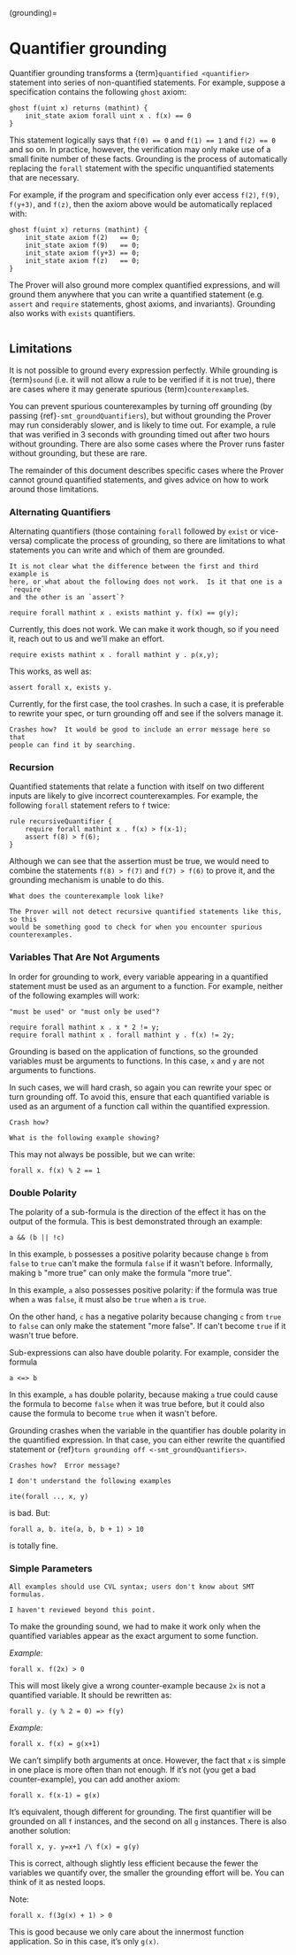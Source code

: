 (grounding)=
# Quantifier grounding 

Quantifier grounding transforms a {term}`quantified <quantifier>` statement into series of
non-quantified statements.  For example, suppose a specification contains the
following `ghost` axiom:

```cvl
ghost f(uint x) returns (mathint) {
    init_state axiom forall uint x . f(x) == 0
}
```

This statement logically says that `f(0) == 0` and `f(1) == 1` and `f(2) == 0`
and so on.  In practice, however, the verification may only make use of a small
finite number of these facts.  Grounding is the process of automatically
replacing the `forall` statement with the specific unquantified statements that
are necessary.

For example, if the program and specification only ever access `f(2)`, `f(9)`,
`f(y+3)`, and `f(z)`, then the axiom above would be automatically replaced
with:

```cvl
ghost f(uint x) returns (mathint) {
    init_state axiom f(2)   == 0;
    init_state axiom f(9)   == 0;
    init_state axiom f(y+3) == 0;
    init_state axiom f(z)   == 0;
}
```

The Prover will also ground more complex quantified expressions, and will ground
them anywhere that you can write a quantified statement (e.g. `assert` and
`require` statements, ghost axioms, and invariants).  Grounding also works with
`exists` quantifiers.

```{contents}
```

## Limitations

It is not possible to ground every expression perfectly.  While grounding is
{term}`sound` (i.e. it will not allow a rule to be verified if it is not true),
there are cases where it may generate spurious {term}`counterexample`s.

You can prevent spurious counterexamples by turning off grounding (by passing
{ref}`-smt_groundQuantifiers`), but without grounding the Prover may run
considerably slower, and is likely to time out.  For example, a rule that was
verified in 3 seconds with grounding timed out after two hours without
grounding.  There are also some cases where the Prover runs faster without
grounding, but these are rare.

The remainder of this document describes specific cases where the Prover cannot
ground quantified statements, and gives advice on how to work around those
limitations.

### Alternating Quantifiers

Alternating quantifiers (those containing `forall` followed by `exist` or
vice-versa) complicate the process of grounding, so there are limitations to
what statements you can write and which of them are grounded.

```{todo}
It is not clear what the difference between the first and third example is
here, or what about the following does not work.  Is it that one is a `require`
and the other is an `assert`?
```

```
require forall mathint x . exists mathint y. f(x) == g(y);
```


Currently, this does not work. We can make it work though, so if you need it,
reach out to us and we’ll make an effort.

```
require exists mathint x . forall mathint y . p(x,y);
```

This works, as well as:

```
assert forall x, exists y.
```

Currently, for the first case, the tool crashes. In such a case, it is
preferable to rewrite your spec, or turn grounding off and see if the solvers
manage it.

```{todo}
Crashes how?  It would be good to include an error message here so that
people can find it by searching.
```
 
### Recursion

Quantified statements that relate a function with itself on two different inputs
are likely to give incorrect counterexamples.  For example, the following
`forall` statement refers to `f` twice:

```
rule recursiveQuantifier {
    require forall mathint x . f(x) > f(x-1);
    assert f(8) > f(6);
}
```

Although we can see that the assertion must be true, we would need to combine
the statements `f(8) > f(7)` and `f(7) > f(6)` to prove it, and the grounding
mechanism is unable to do this.

```{todo}
What does the counterexample look like?
```

```{warning}
The Prover will not detect recursive quantified statements like this, so this
would be something good to check for when you encounter spurious counterexamples.
```

### Variables That Are Not Arguments

In order for grounding to work, every variable appearing in a quantified
statement must be used as an argument to a function.  For example, neither of
the following examples will work:

```{todo}
"must be used" or "must only be used"?
```

```
require forall mathint x . x * 2 != y;
require forall mathint x . forall mathint y . f(x) != 2y;
```

Grounding is based on the application of functions, so the grounded variables
must be arguments to functions.  In this case, `x` and `y` are not arguments to
functions.

In such cases, we will hard crash, so again you can rewrite your spec or turn
grounding off. To avoid this, ensure that each quantified variable is used as
an argument of a function call within the quantified expression.

```{todo}
Crash how?
```

```{todo}
What is the following example showing?
```

This may not
always be possible, but we can write:

```
forall x. f(x) % 2 == 1
```
 
### Double Polarity

The polarity of a sub-formula is the direction of the effect it has on the
output of the formula. This is best demonstrated through an example:

```cvl
a && (b || !c)
```

In this example, `b` possesses a positive polarity because change `b` from `false` to `true`
can't make the formula `false` if it wasn't before.  Informally, making `b`
"more true" can only make the formula "more true".

In this example, `a` also possesses positive polarity: if the formula was true when `a` was
`false`, it must also be `true` when `a` is `true`.

On the other hand, `c` has a negative polarity because changing `c` from `true`
to `false` can only make the statement "more false".  If can't become `true` if
it wasn't true before.

Sub-expressions can also have double polarity.  For example, consider the
formula
```
a <=> b
```
In this example, `a` has double polarity, because making `a` true could cause
the formula to become `false` when it was true before, but it could also cause
the formula to become `true` when it wasn't before.

Grounding crashes when the variable in the quantifier has double polarity in
the quantified expression.  In that case, you can either rewrite the quantified
statement or {ref}`turn grounding off <-smt_groundQuantifiers>`.

```{todo}
Crashes how?  Error message?
```

```{todo}
I don't understand the following examples
```

```
ite(forall .., x, y)
```

is bad. But:
```
forall a, b. ite(a, b, b + 1) > 10
```

is totally fine.

### Simple Parameters

```{todo}
All examples should use CVL syntax; users don't know about SMT formulas.
```

```{todo}
I haven't reviewed beyond this point.
```

To make the grounding sound, we had to make it work only when the quantified
variables appear as the exact argument to some function. 

_Example:_ 
```
forall x. f(2x) > 0
```

This will most likely give a wrong counter-example because `2x` is not a
quantified variable. It should be rewritten as:

```
forall y. (y % 2 = 0) => f(y) 
```

_Example:_
```
forall x. f(x) = g(x+1)
```

We can’t simplify both arguments at once. However, the fact that `x` is simple
in one place is more often than not enough. If it’s not (you get a bad
counter-example), you can add another axiom:
```
forall x. f(x-1) = g(x)
```

It’s equivalent, though different for grounding. The first quantifier will be
grounded on all `f` instances, and the second on all `g` instances. There is
also another solution:
```
forall x, y. y=x+1 /\ f(x) = g(y)
```

This is correct, although slightly less efficient because the fewer the
variables we quantify over, the smaller the grounding effort will be. You can
think of it as nested loops.

Note:
```
forall x. f(3g(x) + 1) > 0
```

This is good because we only care about the innermost function application. So
in this case, it’s only `g(x)`.
